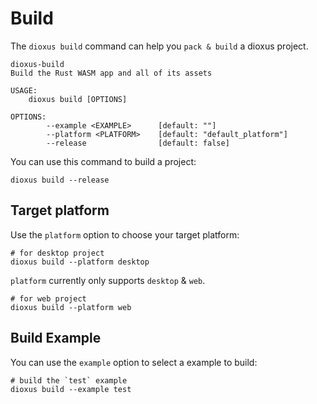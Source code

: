 # Build

The `dioxus build` command can help you `pack & build` a dioxus project.

```
dioxus-build 
Build the Rust WASM app and all of its assets

USAGE:
    dioxus build [OPTIONS]

OPTIONS:
        --example <EXAMPLE>      [default: ""]
        --platform <PLATFORM>    [default: "default_platform"]
        --release                [default: false]
```

You can use this command to build a project:

```
dioxus build --release
```

## Target platform

Use the `platform` option to choose your target platform:

```
# for desktop project
dioxus build --platform desktop
```

`platform` currently only supports `desktop` & `web`.

```
# for web project
dioxus build --platform web
```

## Build Example

You can use the `example` option to select a example to build:

```
# build the `test` example
dioxus build --example test
```
